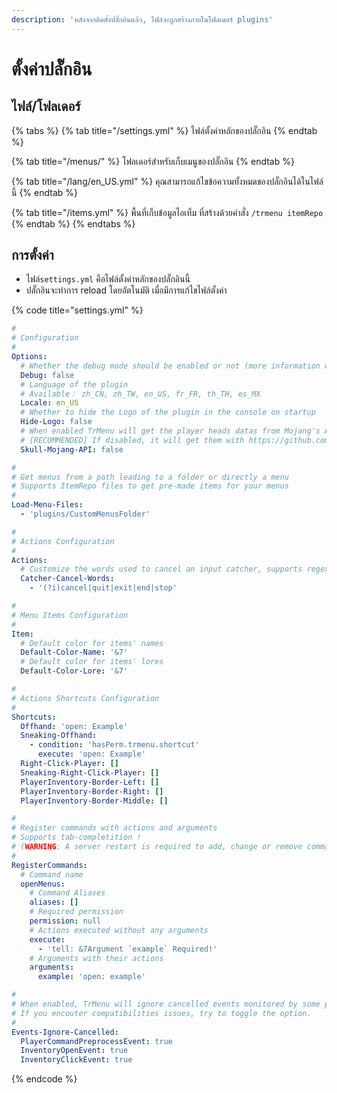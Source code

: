 ```yaml
---
description: 'หลังจากติดตั้งปลั๊กอินแล้ว, ไฟล์จะถูกสร้างภายในโฟลเดอร์ plugins'
---
```


# ตั้งค่าปลั๊กอิน

## ไฟล์/โฟลเดอร์

{% tabs %}
{% tab title="/settings.yml" %}
ไฟล์ตั้งค่าหลักของปลั๊กอิน
{% endtab %}

{% tab title="/menus/" %}
โฟลเดอร์สำหรับเก็บเมนูของปลั๊กอิน
{% endtab %}

{% tab title="/lang/en\_US.yml" %}
คุณสามารถแก้ไขข้อความทั้งหมดของปลั๊กอินได้ในไฟล์นี้
{% endtab %}

{% tab title="/items.yml" %}
พื้นที่เก็บข้อมูลไอเท็ม ที่สร้างด้วยคำสั่ง `/trmenu itemRepo`
{% endtab %}
{% endtabs %}

## การตั้งค่า

* ไฟล์`settings.yml` คือไฟล์ตั้งค่าหลักของปลั๊กอินนี้
* ปลั๊กอินจะทำการ reload โดยอัตโนมัติ เมื่อมีการแก้ไขไฟล์ตั้งค่า

{% code title="settings.yml" %}
```yaml
#
# Configuration
#
Options:
  # Whether the debug mode should be enabled or not (more information will be sent to the console)
  Debug: false
  # Language of the plugin
  # Available： zh_CN, zh_TW, en_US, fr_FR, th_TH, es_MX
  Locale: en_US
  # Whether to hide the Logo of the plugin in the console on startup
  Hide-Logo: false
  # When enabled TrMenu will get the player heads datas from Mojang's API
  # [RECOMMENDED] If disabled, it will get them with https://github.com/Electroid/mojang-api
  Skull-Mojang-API: false

#
# Get menus from a path leading to a folder or directly a menu
# Supports ItemRepo files to get pre-made items for your menus
#
Load-Menu-Files:
  - 'plugins/CustomMenusFolder'

#
# Actions Configuration
#
Actions:
  # Customize the words used to cancel an input catcher, supports regex
  Catcher-Cancel-Words:
    - '(?i)cancel|quit|exit|end|stop'

#
# Menu Items Configuration
#
Item:
  # Default color for items' names
  Default-Color-Name: '&7'
  # Default color for items' lores
  Default-Color-Lore: '&7'

#
# Actions Shortcuts Configuration
#
Shortcuts:
  Offhand: 'open: Example'
  Sneaking-Offhand:
    - condition: 'hasPerm.trmenu.shortcut'
      execute: 'open: Example'
  Right-Click-Player: []
  Sneaking-Right-Click-Player: []
  PlayerInventory-Border-Left: []
  PlayerInventory-Border-Right: []
  PlayerInventory-Border-Middle: []

#
# Register commands with actions and arguments
# Supports tab-completition !
# (WARNING: A server restart is required to add, change or remove commands)
#
RegisterCommands:
  # Command name
  openMenus:
    # Command Aliases
    aliases: []
    # Required permission
    permission: null
    # Actions executed without any arguments
    execute:
      - 'tell: &7Argument `example` Required!'
    # Arguments with their actions
    arguments:
      example: 'open: example'

#
# When enabled, TrMenu will ignore cancelled events monitored by some plugins
# If you encouter compatibilities issues, try to toggle the option.
#
Events-Ignore-Cancelled:
  PlayerCommandPreprocessEvent: true
  InventoryOpenEvent: true
  InventoryClickEvent: true
```
{% endcode %}

